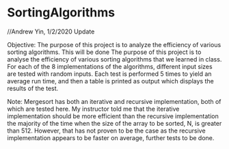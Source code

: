 # SortingAlgorithms
//Andrew Yin, 1/2/2020 Update

Objective: The purpose of this project is to analyze the efficiency of various sorting algorithms. This will be done 
The purpose of this project is to analyse the efficiency of various sorting algorithms that we learned in class. For each of the 8 implementations of the algorithms, different input sizes are tested with random inputs. Each test is performed 5 times to yield an average run time, and then a table is printed as output which displays the results of the test. 

Note: Mergesort has both an iterative and recursive implementation, both of which are tested here. My instructor told me that the iterative implementation should be more efficient than the recursive implementation the majority of the time when the size of the array to be sorted, N, is greater than 512. However, that has not proven to be the case as the recursive implementation appears to be faster on average, further tests to be done. 
